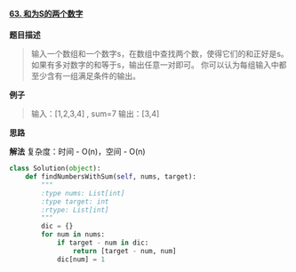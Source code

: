 #### [63. 和为S的两个数字](https://www.acwing.com/problem/content/71/) 
**题目描述**
> 输入一个数组和一个数字s，在数组中查找两个数，使得它们的和正好是s。
如果有多对数字的和等于s，输出任意一对即可。
你可以认为每组输入中都至少含有一组满足条件的输出。

**例子**
> 输入：[1,2,3,4] , sum=7
输出：[3,4]

**思路**

**解法**
复杂度：时间 - O(n)，空间 - O(n)
```python
class Solution(object):
    def findNumbersWithSum(self, nums, target):
        """
        :type nums: List[int]
        :type target: int
        :rtype: List[int]
        """
        dic = {}
        for num in nums:
            if target - num in dic:
                return [target - num, num]
            dic[num] = 1
```